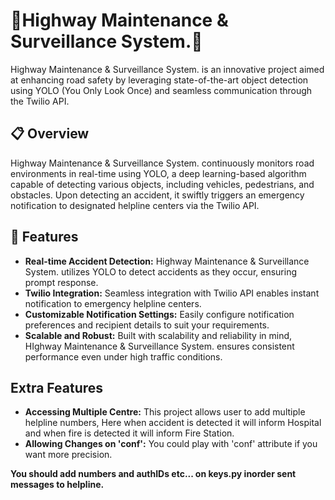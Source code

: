 # 🚨Highway Maintenance & Surveillance System.🚨

Highway Maintenance & Surveillance System. is an innovative project aimed at enhancing road safety by leveraging state-of-the-art object detection using YOLO (You Only Look Once) and seamless communication through the Twilio API. 

## 📋 Overview

Highway Maintenance & Surveillance System. continuously monitors road environments in real-time using YOLO, a deep learning-based algorithm capable of detecting various objects, including vehicles, pedestrians, and obstacles. Upon detecting an accident, it swiftly triggers an emergency notification to designated helpline centers via the Twilio API.

## 🚀 Features

- **Real-time Accident Detection:** Highway Maintenance & Surveillance System. utilizes YOLO to detect accidents as they occur, ensuring prompt response.
- **Twilio Integration:** Seamless integration with Twilio API enables instant notification to emergency helpline centers.
- **Customizable Notification Settings:** Easily configure notification preferences and recipient details to suit your requirements.
- **Scalable and Robust:** Built with scalability and reliability in mind, HIghway Maintenance & Surveillance System. ensures consistent performance even under high traffic conditions.

## Extra Features

- **Accessing Multiple Centre:** This project allows user to add multiple helpline numbers, Here when accident is detected it will inform Hospital and when fire is detected it will inform Fire Station.
- **Allowing Changes on 'conf':** You could play with 'conf' attribute if you want more precision.

**You should add numbers and authIDs etc... on keys.py inorder sent messages to helpline.**

